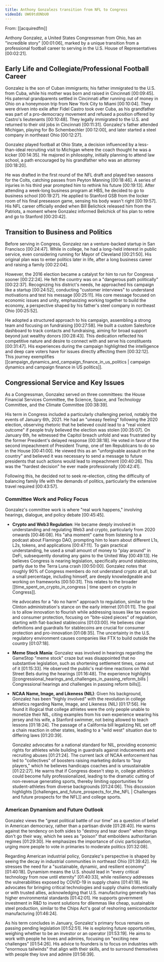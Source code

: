```yaml
---
title: Anthony Gonzalezs transition from NFL to Congress
videoId: UW69tdONbU0
---
```


From: [[acquiredfm]] <br/> 

Anthony Gonzalez, a United States Congressman from Ohio, has an "incredible story" <a class="yt-timestamp" data-t="00:01:06">[00:01:06]</a>, marked by a unique transition from a professional football career to serving in the U.S. House of Representatives <a class="yt-timestamp" data-t="00:02:21">[00:02:21]</a>.

## Early Life and Collegiate/Professional Football Career

Gonzalez is the son of Cuban immigrants; his father immigrated to the U.S. from Cuba, while his mother was born and raised in Cincinnati <a class="yt-timestamp" data-t="00:09:45">[00:09:45]</a>. His paternal grandparents settled in Cincinnati after running out of money in Ohio on a honeymoon trip from New York City to Miami <a class="yt-timestamp" data-t="00:10:04">[00:10:04]</a>. They were driven into exile after Fidel Castro took over Cuba, as his grandfather was part of a pro-democracy movement and refused a position offered by Castro's lieutenants <a class="yt-timestamp" data-t="00:10:48">[00:10:48]</a>. They legally immigrated to the U.S. and returned to their old jobs in Cincinnati <a class="yt-timestamp" data-t="00:11:31">[00:11:31]</a>. Gonzalez's father attended Michigan, playing for Bo Schembechler <a class="yt-timestamp" data-t="00:12:00">[00:12:00]</a>, and later started a steel company in northeast Ohio <a class="yt-timestamp" data-t="00:12:27">[00:12:27]</a>.

Gonzalez played football at Ohio State, a decision influenced by a less-than-ideal recruiting visit to Michigan where the coach thought he was a kicker <a class="yt-timestamp" data-t="00:14:35">[00:14:35]</a>. He majored in philosophy, initially planning to attend law school, a path encouraged by his grandfather who was an attorney <a class="yt-timestamp" data-t="00:18:20">[00:18:20]</a>.

He was drafted in the first round of the NFL draft and played two seasons for the Colts, catching passes from Peyton Manning <a class="yt-timestamp" data-t="00:18:46">[00:18:46]</a>. A series of injuries in his third year prompted him to rethink his future <a class="yt-timestamp" data-t="00:19:13">[00:19:13]</a>. After attending a week-long business program at HBS, he decided to go to business school <a class="yt-timestamp" data-t="00:19:27">[00:19:27]</a>. He applied to Stanford GSB from the locker room of his final preseason game, sensing his body wasn't right <a class="yt-timestamp" data-t="00:19:57">[00:19:57]</a>. His NFL career officially ended when Bill Belichick released him from the Patriots, a moment where Gonzalez informed Belichick of his plan to retire and go to Stanford <a class="yt-timestamp" data-t="00:20:42">[00:20:42]</a>.

## Transition to Business and Politics

Before serving in Congress, Gonzalez ran a venture-backed startup in San Francisco <a class="yt-timestamp" data-t="00:24:47">[00:24:47]</a>. While in college, he had a long-held interest in public service, even considering running for Mayor of Cleveland <a class="yt-timestamp" data-t="00:21:50">[00:21:50]</a>. His original plan was to enter politics later in life, after a long business career and raising a family <a class="yt-timestamp" data-t="00:22:04">[00:22:04]</a>.

However, the 2016 election became a catalyst for him to run for Congress sooner <a class="yt-timestamp" data-t="00:22:24">[00:22:24]</a>. He felt the country was on a "dangerous path politically" <a class="yt-timestamp" data-t="00:22:37">[00:22:37]</a>. Recognizing his district's needs, he approached his campaign like a startup <a class="yt-timestamp" data-t="00:24:52">[00:24:52]</a>, conducting "customer interviews" to understand motivations and test his message <a class="yt-timestamp" data-t="00:25:11">[00:25:11]</a>. His core message focused on economic issues and unity, emphasizing working together to build the economy, a perspective shaped by his father's steel company in northeast Ohio <a class="yt-timestamp" data-t="00:25:52">[00:25:52]</a>.

He adopted a structured approach to his campaign, assembling a strong team and focusing on fundraising <a class="yt-timestamp" data-t="00:27:58">[00:27:58]</a>. He built a custom Salesforce dashboard to track contacts and fundraising, aiming for broad support beyond just wealthy donors <a class="yt-timestamp" data-t="00:28:43">[00:28:43]</a>. This dedication reflected his competitive nature and desire to connect with and serve his constituents <a class="yt-timestamp" data-t="00:31:47">[00:31:47]</a>. His experiences during the campaign highlighted the intelligence and deep care voters have for issues directly affecting them <a class="yt-timestamp" data-t="00:32:12">[00:32:12]</a>. This journey exemplifies [[campaign_dynamics_and_campaign_finance_in_us_politics | campaign dynamics and campaign finance in US politics]].

## Congressional Service and Key Issues

As a Congressman, Gonzalez served on three committees: the House Financial Services Committee, the Science, Space, and Technology Committee, and the Climate Committee <a class="yt-timestamp" data-t="00:38:39">[00:38:39]</a>.

His term in Congress included a particularly challenging period, notably the events of January 6th, 2021. He had an "uneasy feeling" following the 2020 election, observing rhetoric that he believed could lead to a "real violent outcome" if people truly believed the election was stolen <a class="yt-timestamp" data-t="00:35:07">[00:35:07]</a>. On January 6th, he witnessed the Capitol breach unfold and was frustrated by the former President's delayed response <a class="yt-timestamp" data-t="00:38:18">[00:38:18]</a>. He voted in favor of the second impeachment of President Trump, one of ten Republicans to do so in the House <a class="yt-timestamp" data-t="00:41:00">[00:41:00]</a>. He viewed this as an "unforgivable assault on the country" and believed it was necessary to send a message to future presidents that such actions would lead to impeachment <a class="yt-timestamp" data-t="00:40:26">[00:40:26]</a>. This was the "hardest decision" he ever made professionally <a class="yt-timestamp" data-t="00:42:41">[00:42:41]</a>.

Following this, he decided not to seek re-election, citing the difficulty of balancing family life with the demands of politics, particularly the extensive travel required <a class="yt-timestamp" data-t="00:43:57">[00:43:57]</a>.

### Committee Work and Policy Focus

Gonzalez's committee work is where "real work happens," involving hearings, dialogue, and policy debate <a class="yt-timestamp" data-t="00:45:45">[00:45:45]</a>.

*   **Crypto and Web3 Regulation**: He became deeply involved in understanding and regulating Web3 and crypto, particularly from 2020 onwards <a class="yt-timestamp" data-t="00:46:08">[00:46:08]</a>. His "aha moment" came from listening to a podcast about Flamingo DAO, prompting him to learn about different L1s, L2s, tokens, and applications <a class="yt-timestamp" data-t="00:47:11">[00:47:11]</a>. To gain practical understanding, he used a small amount of money to "play around" in DeFi, subsequently donating any gains to the United Way <a class="yt-timestamp" data-t="00:49:13">[00:49:13]</a>. He believes Congress is nearing legislation, specifically around stablecoins, partly due to the Terra Luna crash <a class="yt-timestamp" data-t="00:50:00">[00:50:00]</a>. Gonzalez notes that roughly 90% of Congress members do not understand crypto at all, but a small percentage, including himself, are deeply knowledgeable and working on frameworks <a class="yt-timestamp" data-t="00:50:31">[00:50:31]</a>. This relates to the broader [[time_spent_on_crypto_in_congress | time spent on crypto in Congress]].

    He advocates for a "do no harm" approach to regulation, similar to the Clinton administration's stance on the early internet <a class="yt-timestamp" data-t="01:01:11">[01:01:11]</a>. The goal is to allow innovation to flourish while addressing issues like tax evasion and consumer protection, focusing on "bite-sized pieces" of regulation, starting with fiat-backed stablecoins <a class="yt-timestamp" data-t="01:03:00">[01:03:00]</a>. He believes clear definitions and guardrails for stablecoins are crucial for consumer protection and pro-innovation <a class="yt-timestamp" data-t="01:08:35">[01:08:35]</a>. The uncertainty in the U.S. regulatory environment causes companies like FTX to build outside the country <a class="yt-timestamp" data-t="01:07:18">[01:07:18]</a>.

*   **Meme Stock Mania**: Gonzalez was involved in hearings regarding the GameStop "meme stock" craze but was disappointed that no substantive legislation, such as shortening settlement times, came out of it <a class="yt-timestamp" data-t="01:15:33">[01:15:33]</a>. He observed the public's real-time reactions on Wall Street Bets during the hearings <a class="yt-timestamp" data-t="01:16:48">[01:16:48]</a>. The experience highlights [[congressional_hearings_and_challenges_in_passing_reform_bills | Congressional hearings and challenges in passing reform bills]].

*   **NCAA Name, Image, and Likeness (NIL)**: Given his background, Gonzalez has been "highly involved" with the revolution in college athletics regarding Name, Image, and Likeness (NIL) <a class="yt-timestamp" data-t="01:17:56">[01:17:56]</a>. He found it illogical that college athletes were the only people unable to monetize their NIL, citing examples from his own experience wearing his jersey and his wife, a Stanford swimmer, not being allowed to teach lessons <a class="yt-timestamp" data-t="01:18:24">[01:18:24]</a>. The passage of a California bill legalizing NIL set off a chain reaction in other states, leading to a "wild west" situation due to differing laws <a class="yt-timestamp" data-t="01:20:39">[01:20:39]</a>.

    Gonzalez advocates for a national standard for NIL, providing economic rights for athletes while building in guardrails against inducements and recruiting abuses <a class="yt-timestamp" data-t="01:21:24">[01:21:24]</a>. The current lack of NCAA enforcement has led to "collectives" of boosters raising marketing dollars to "buy players," which he believes handicaps coaches and is unsustainable <a class="yt-timestamp" data-t="01:22:27">[01:22:27]</a>. He warns that if Congress doesn't step in, college athletics could become fully professionalized, leading to the dramatic cutting of non-revenue generating sports, thereby limiting opportunities for student-athletes from diverse backgrounds <a class="yt-timestamp" data-t="01:24:06">[01:24:06]</a>. This discussion highlights [[challenges_and_future_prospects_for_the_NFL | Challenges and future prospects for the NFL]] and college sports.

### American Dynamism and Future Outlook

Gonzalez views the "great political battle of our time" as a question of belief in American democracy, rather than a partisan divide <a class="yt-timestamp" data-t="01:28:40">[01:28:40]</a>. He warns against the tendency on both sides to "destroy and tear down" when things don't go their way, which he sees as "poison" that emboldens authoritarian regimes <a class="yt-timestamp" data-t="01:29:30">[01:29:30]</a>. He emphasizes the importance of civic participation, urging more people to vote in primaries to moderate politics <a class="yt-timestamp" data-t="01:32:08">[01:32:08]</a>.

Regarding American industrial policy, Gonzalez's perspective is shaped by seeing the decay in industrial communities in northeast Ohio <a class="yt-timestamp" data-t="01:39:42">[01:39:42]</a>. He stresses the need for a "sustainable, dynamic, and resilient economy" <a class="yt-timestamp" data-t="01:40:18">[01:40:18]</a>. Dynamism means the U.S. should lead in "every critical technology from now until eternity" <a class="yt-timestamp" data-t="01:40:33">[01:40:33]</a>, while resiliency addresses the vulnerabilities exposed by COVID-19 in supply chains <a class="yt-timestamp" data-t="01:41:18">[01:41:18]</a>. He advocates for bringing critical technologies and supply chains domestically or with trusted allies, acknowledging that U.S. manufacturing generally has higher environmental standards <a class="yt-timestamp" data-t="01:42:01">[01:42:01]</a>. He supports government investment in R&D to invent solutions for dilemmas like cheap, sustainable steel production, similar to the Chips Act's goal of reshoring semiconductor manufacturing <a class="yt-timestamp" data-t="01:46:24">[01:46:24]</a>.

As his term concludes in January, Gonzalez's primary focus remains on passing pending legislation <a class="yt-timestamp" data-t="01:52:51">[01:52:51]</a>. He is exploring future opportunities, weighing whether to be an investor or an operator <a class="yt-timestamp" data-t="01:53:19">[01:53:19]</a>. He aims to work with people he loves and admires, focusing on "exciting new challenges" <a class="yt-timestamp" data-t="01:54:26">[01:54:26]</a>. His advice to founders is to focus on industries with "enormous tailwinds" that align with their skills, and to surround themselves with people they love and admire <a class="yt-timestamp" data-t="01:56:39">[01:56:39]</a>.